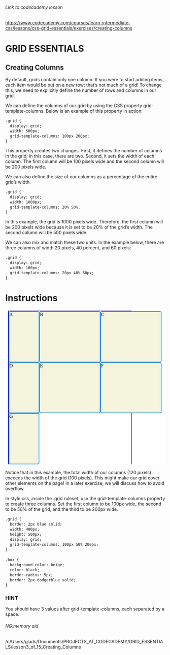 
###### Link to codecademy lesson

https://www.codecademy.com/courses/learn-intermediate-css/lessons/css-grid-essentials/exercises/creating-columns

# GRID ESSENTIALS

## Creating Columns

By default, grids contain only one column. If you were to start adding items, each item would be put on a new row; that’s not much of a grid! To change this, we need to explicitly define the number of rows and columns in our grid.

We can define the columns of our grid by using the CSS property grid-template-columns. Below is an example of this property in action:


```
.grid {
  display: grid;
  width: 500px;
  grid-template-columns: 100px 200px;
}

```

This property creates two changes. First, it defines the number of columns in the grid; in this case, there are two. Second, it sets the width of each column. The first column will be 100 pixels wide and the second column will be 200 pixels wide.

We can also define the size of our columns as a percentage of the entire grid’s width.


```
.grid {
  display: grid;
  width: 1000px;
  grid-template-columns: 20% 50%;
}

```

In this example, the grid is 1000 pixels wide. Therefore, the first column will be 200 pixels wide because it is set to be 20% of the grid’s width. The second column will be 500 pixels wide.

We can also mix and match these two units. In the example below, there are three columns of width 20 pixels, 40 percent, and 60 pixels:

```
.grid {
  display: grid;
  width: 100px;
  grid-template-columns: 20px 40% 60px;
}

```
# Instructions

![](./screen_shot.jpg)

Notice that in this example, the total width of our columns (120 pixels) exceeds the width of the grid (100 pixels). This might make our grid cover other elements on the page! In a later exercise, we will discuss how to avoid overflow.

In style.css, inside the .grid ruleset, use the grid-template-columns property to create three columns. Set the first column to be 100px wide, the second to be 50% of the grid, and the third to be 200px wide.
```
.grid {
  border: 2px blue solid;
  width: 400px;
  height: 500px;
  display: grid;
  grid-template-columns: 100px 50% 200px;
}

.box {
  background-color: beige;
  color: black;
  border-radius: 5px;
  border: 2px dodgerblue solid;
}
```


### HINT

You should have 3 values after grid-template-columns, each separated by a space.

###### NG:memory aid
/c/Users/glads/Documents/PROJECTS_AT_CODECADEMY/GRID_ESSENTIALS/lesson3_of_15_Creating_Columns






